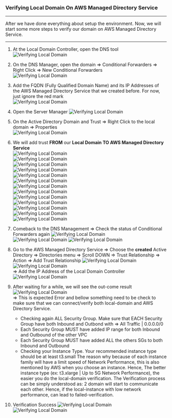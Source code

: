 ### Verifying Local Domain On AWS Managed Directory Service
---

After we have done everything about setup the environment. Now, we will start some more steps to verify our domain on AWS Managed Directory Service.

---
1. At the Local Domain Controller, open the DNS tool
![Verifying Local Domain](../../images/verifying-local-domain-1.jpg)  

2. On the DNS Manager, open the domain => Conditional Forwarders => Right Click => New Conditional Forwarders  
![Verifying Local Domain](../../images/verifying-local-domain-2.jpg)   

3. Add the FQDN (Fully Qualified Domain Name) and its IP Addresses of the AWS Managed Directory Service that we created before. For now, just ignore the red mark    
![Verifying Local Domain](../../images/verifying-local-domain-3.jpg)  

4. Open the Server Manager
![Verifying Local Domain](../../images/verifying-local-domain-4.jpg)  

5. On the Active Directory Domain and Trust => Right Click to the local domain => Properties  
![Verifying Local Domain](../../images/verifying-local-domain-5.jpg)  

6. We will add trust **FROM** our **Local Domain TO AWS Managed Directory Service**  
![Verifying Local Domain](../../images/verifying-local-domain-6.jpg)  
![Verifying Local Domain](../../images/verifying-local-domain-7.jpg)  
![Verifying Local Domain](../../images/verifying-local-domain-8.jpg)  
![Verifying Local Domain](../../images/verifying-local-domain-9.jpg)  
![Verifying Local Domain](../../images/verifying-local-domain-10.jpg)  
![Verifying Local Domain](../../images/verifying-local-domain-11.jpg)  
![Verifying Local Domain](../../images/verifying-local-domain-12.jpg)  
![Verifying Local Domain](../../images/verifying-local-domain-13.jpg)  
![Verifying Local Domain](../../images/verifying-local-domain-14.jpg)  
![Verifying Local Domain](../../images/verifying-local-domain-15.jpg)  
![Verifying Local Domain](../../images/verifying-local-domain-16.jpg)  
![Verifying Local Domain](../../images/verifying-local-domain-17.jpg)  
![Verifying Local Domain](../../images/verifying-local-domain-18.jpg)  

7. Comeback to the DNS Management => Check the status of Conditional Forwarders again
![Verifying Local Domain](../../images/verifying-local-domain-19.jpg)  
![Verifying Local Domain](../../images/verifying-local-domain-20.jpg) 
![Verifying Local Domain](../../images/verifying-local-domain-21.jpg)  

8. Go to the AWS Managed Directory Service => Choose the **created** Active Directory => Directories menu => Scroll DOWN => Trust Relationship => Action => Add Trust Relationship
![Verifying Local Domain](../../images/verifying-local-domain-22.jpg)  
![Verifying Local Domain](../../images/verifying-local-domain-23.jpg)  
=> Add the IP Address of the Local Domain Controller
![Verifying Local Domain](../../images/verifying-local-domain-24.jpg)  

9. After waiting for a while, we will see the out-come result
![Verifying Local Domain](../../images/verifying-local-domain-25.jpg)  
=> This is expected Error and bellow something need to be check to make sure that we can connect/verify both local-domain and AWS Directory Service. 
   - Checking again ALL Security Group. Make sure that EACH Security Group have both Inbound and Outbond with => All Traffic | 0.0.0.0/0
   - Each Security Group MUST have added IP range for both Inbound and Outbound of the other VPC
   - Each Security Group MUST have added ALL the others SGs to both Inbound and Outbound
   - Checking your Instance Type. Your recommended instance type should be at least t3.small The reason why because of each instance family will have a limit speed of Network Performance, this is also mentioned by AWS when you choose an instance. Hence, The better instance type (ex: t3.xlarge | Up to 5G Network Performance), the easier you do the local-domain verification. The Verification process can be simply understood as: 2 domain will start to communicate each other. Hence, if the local-instance with low network performance, can lead to failed-verification.  

1.  Verification Success
![Verifying Local Domain](../../images/verifying-local-domain-26.jpg)  
![Verifying Local Domain](../../images/verifying-local-domain-27.jpg)


